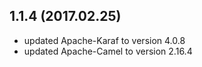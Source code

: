 
## 1.1.4 (2017.02.25)

 - updated Apache-Karaf to version 4.0.8
 - updated Apache-Camel to version 2.16.4
 
